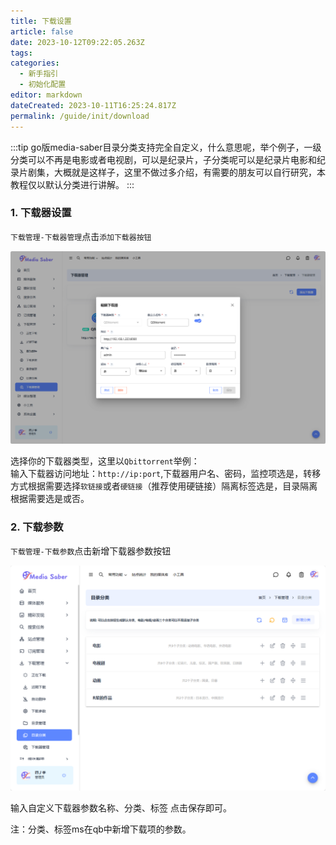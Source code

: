 ```yaml
---
title: 下载设置
article: false
date: 2023-10-12T09:22:05.263Z
tags:
categories: 
  - 新手指引
  - 初始化配置
editor: markdown
dateCreated: 2023-10-11T16:25:24.817Z
permalink: /guide/init/download
---
```


:::tip
go版media-saber目录分类支持完全自定义，什么意思呢，举个例子，一级分类可以不再是电影或者电视剧，可以是纪录片，子分类呢可以是纪录片电影和纪录片剧集，大概就是这样子，这里不做过多介绍，有需要的朋友可以自行研究，本教程仅以默认分类进行讲解。
:::

### 1. 下载器设置

`下载管理-下载器管理`点击`添加下载器按钮`

![0201.jpg](./images/0201.png)

选择你的下载器类型，这里以`Qbittorrent`举例：<br>
输入下载器访问地址：`http://ip:port`,下载器用户名、密码，监控项选是，转移方式根据需要选择`软链接`或者`硬链接`（推荐使用硬链接）隔离标签选是，目录隔离根据需要选是或否。

### 2. 下载参数

`下载管理-下载参数`点击新增下载器参数按钮

![0203.jpg](./images/0203.png)

输入自定义下载器参数名称、分类、标签 点击保存即可。

注：分类、标签ms在qb中新增下载项的参数。









